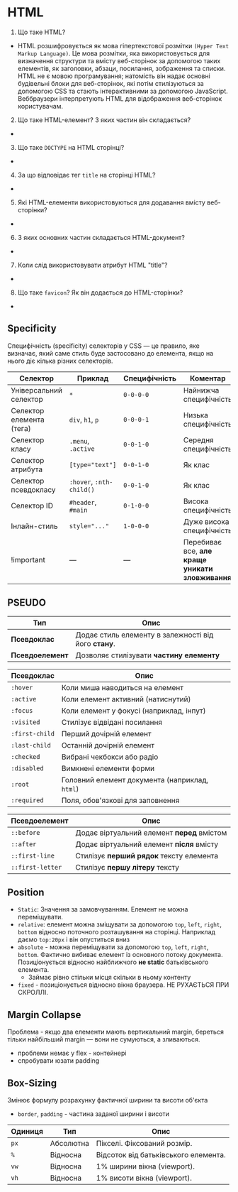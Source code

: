 # HTML
1. Що таке HTML?
* HTML розшифровується як мова гіпертекстової розмітки `(Hyper Text Markup Language)`. Це мова розмітки, яка використовується для визначення структури та вмісту веб-сторінок за допомогою таких елементів, як заголовки, абзаци, посилання, зображення та списки. HTML не є мовою програмування; натомість він надає основні будівельні блоки для веб-сторінок, які потім стилізуються за допомогою CSS та стають інтерактивними за допомогою JavaScript. Веббраузери інтерпретують HTML для відображення веб-сторінок користувачам.
2. Що таке HTML-елемент? З яких частин він складається?
  *
3. Що таке `DOCTYPE` на HTML сторінці?
  *
4. За що відповідає тег `title` на сторінці HTML?
  *
5. Які HTML-елементи використовуються для додавання вмісту веб-сторінки?
  *
6. З яких основних частин складається HTML-документ?
  *
7. Коли слід використовувати атрибут HTML "title"?
  *
8. Що таке `favicon`? Як він додається до HTML-сторінки?
  *







## Specificity
Специфічність (specificity) селекторів у CSS — це правило, яке визначає, який саме стиль буде застосовано до елемента, якщо на нього діє кілька різних селекторів.

| Селектор                 | Приклад                  | Специфічність | Коментар                                         |
| ------------------------ | ------------------------ | ------------- | ------------------------------------------------ |
| Універсальний селектор   | `*`                      | `0-0-0-0`     | Найнижча специфічність                           |
| Селектор елемента (тега) | `div`, `h1`, `p`         | `0-0-0-1`     | Низька специфічність                             |
| Селектор класу           | `.menu`, `.active`       | `0-0-1-0`     | Середня специфічність                            |
| Селектор атрибута        | `[type="text"]`          | `0-0-1-0`     | Як клас                                          |
| Селектор псевдокласу     | `:hover`, `:nth-child()` | `0-0-1-0`     | Як клас                                          |
| Селектор ID              | `#header`, `#main`       | `0-1-0-0`     | Висока специфічність                             |
| Інлайн-стиль             | `style="..."`            | `1-0-0-0`     | Дуже висока специфічність                        |
| !important               | —                        | —             | Перебиває все, **але краще уникати зловживання** |


## PSEUDO
| Тип               | Опис                                                                            |
| ----------------- | ------------------------------------------------------------------------------- |
| **Псевдоклас**    | Додає стиль елементу в залежності від його **стану**.             |
| **Псевдоелемент** | Дозволяє стилізувати **частину елементу** |


| Псевдоклас          | Опис                                                     |
| ------------------- | -------------------------------------------------------- |
| `:hover`            | Коли миша наводиться на елемент                          |
| `:active`           | Коли елемент активний (натиснутий)                       |
| `:focus`            | Коли елемент у фокусі (наприклад, інпут)                 |
| `:visited`          | Стилізує відвідані посилання                             |
| `:first-child`      | Перший дочірній елемент                                  |
| `:last-child`       | Останній дочірній елемент                                |
| `:checked`          | Вибрані чекбокси або радіо                               |
| `:disabled`         | Вимкнені елементи форми                                  |
| `:root`             | Головний елемент документа (наприклад, `html`)           |
| `:required`         | Поля, обов'язкові для заповнення                         |

| Псевдоелемент    | Опис                                                        |
| ---------------- | ----------------------------------------------------------- |
| `::before`       | Додає віртуальний елемент **перед** вмістом                 |
| `::after`        | Додає віртуальний елемент **після** вмісту                  |
| `::first-line`   | Стилізує **перший рядок** тексту елемента                   |
| `::first-letter` | Стилізує **першу літеру** тексту                            |


## Position
* `Static`: Значення за замовчуванням. Елемент не можна переміщувати.
* `relative`: елемент можна зміщувати за допомогою `top`, `left`, `right`, `bottom` відносно поточного розташування на сторінці. Наприклад даємо `top:20px` і він опуститься вниз
* `absolute` - можна переміщувати за допомогою `top`, `left`, `right`, `bottom`. Фактично вибиває елемент із основного потоку документа. Позиціонується відносно найближчого **не static** батьківського елемента.
  * Займає рівно стільки місця скільки в ньому контенту
* `fixed` - позиціонується відносно вікна браузера. НЕ РУХАЄТЬСЯ ПРИ СКРОЛЛІ. 

## Margin Collapse
Проблема - якщо два елементи мають вертикальний margin, береться тільки найбільший margin — вони не сумуються, а зливаються.
* проблеми немає у flex - контейнері
* спробувати юзати padding

## Box-Sizing
Змінює формулу розрахунку фактичної ширини та висоти об'єкта
* `border`, `padding` - частина заданої ширини і висоти


| Одиниця | Тип       | Опис                                    |
| ------- | --------- | --------------------------------------- |
| `px`    | Абсолютна | Пікселі. Фіксований розмір.             |
| `%`     | Відносна  | Відсоток від батьківського елемента.    |
| `vw`    | Відносна  | 1% ширини вікна (viewport).             |
| `vh`    | Відносна  | 1% висоти вікна (viewport).             |



